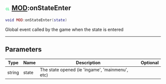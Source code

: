 ## ![client](../../.gitbook/assets/client.png) [MOD](./readme/mod.md):onStateEnter

```lua
void MOD:onStateEnter(state)
```

Global event called by the game when the state is entered

------
## Parameters

| Type   | Name | Description | Optional |
| ------ | ---- | ----------- | -------: |
| string | state | The state opened (ie 'ingame', 'mainmenu', etc) |  |

